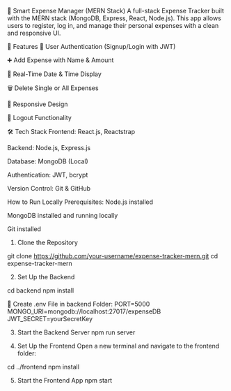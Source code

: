 🧾 Smart Expense Manager (MERN Stack)
A full-stack Expense Tracker built with the MERN stack (MongoDB, Express, React, Node.js). This app allows users to register, log in, and manage their personal expenses with a clean and responsive UI.

🔑 Features
🔐 User Authentication (Signup/Login with JWT)

➕ Add Expense with Name & Amount

📅 Real-Time Date & Time Display

🗑️ Delete Single or All Expenses

📱 Responsive Design

🚪 Logout Functionality

🛠️ Tech Stack
Frontend: React.js, Reactstrap

Backend: Node.js, Express.js

Database: MongoDB (Local)

Authentication: JWT, bcrypt

Version Control: Git & GitHub

 How to Run Locally
Prerequisites:
Node.js installed

MongoDB installed and running locally

Git installed

1. Clone the Repository

git clone https://github.com/your-username/expense-tracker-mern.git
cd expense-tracker-mern

2. Set Up the Backend

cd backend
npm install

🔐 Create .env File in backend Folder:
PORT=5000
MONGO_URI=mongodb://localhost:27017/expenseDB
JWT_SECRET=yourSecretKey

3. Start the Backend Server
npm run server

4. Set Up the Frontend
Open a new terminal and navigate to the frontend folder:

cd ../frontend
npm install

5. Start the Frontend App
npm start
